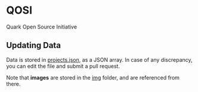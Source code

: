 # QOSI
Quark Open Source Initiative
## Updating Data
Data is stored in [projects.json](https://github.com/QuarkBITS/QOSI/blob/master/_data/projects.json), as a JSON array. In case of any discrepancy, you can edit the file and submit a pull request. 

Note that **images** are stored in the [img](https://github.com/QuarkBITS/QOSI/tree/master/assets/img) folder, and are referenced from there.
